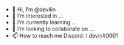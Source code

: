 - 👋 Hi, I’m @deviiin
- 👀 I’m interested in ...
- 🌱 I’m currently learning ...
- 💞️ I’m looking to collaborate on ...
- 📫 How to reach me Discord: ! devin#0001

<!---
deviiin/deviiin is a ✨ special ✨ repository because its `README.md` (this file) appears on your GitHub profile.
You can click the Preview link to take a look at your changes.
--->
